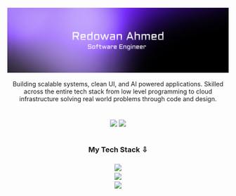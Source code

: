 [![MasterHead](coverimg.png)](https://redowanahmed.com)

<p align="center">
Building scalable systems, clean UI, and AI powered applications. Skilled across the entire tech stack from low level programming to cloud infrastructure solving real world problems through code and design.
</p>

#

<div align="center">
<img src="https://nirzak-streak-stats.vercel.app/?user=redowxn&theme=material-palenight&hide_border=true" width="438" />
<img src="https://github-readme-stats.vercel.app/api?username=redowxn&theme=material-palenight&hide_border=true&include_all_commits=true&count_private=true" width="399" />
</div>

#

<h3 align="center">My Tech Stack ⇩<h3>

<p align="center">
  <a href="#"><img src="https://skillicons.dev/icons?i=c,cpp,py,go,java,js,ts,react,nextjs,vue,nestjs,nuxtjs,express" /></a><br>
  <a href="#"><img src="https://skillicons.dev/icons?i=django,flask,fastapi,postgres,mysql,mongodb,supabase,redis,docker,kubernetes,terraform,nginx,aws" /></a><br>
  <a href="#"><img src="https://skillicons.dev/icons?i=git,gitlab,github,vscode,linux,ubuntu,kali,webstorm,figma,postman,pytorch,tensorflow,gcp" /></a>
</p>
